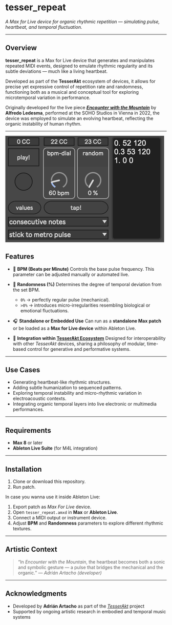# tesser_repeat

*A Max for Live device for organic rhythmic repetition — simulating pulse, heartbeat, and temporal fluctuation.*

---

## Overview

**tesser_repeat** is a Max for Live device that generates and manipulates repeated MIDI events, designed to emulate rhythmic regularity and its subtle deviations — much like a living heartbeat.

Developed as part of the **TesserAkt** ecosystem of devices, it allows for precise yet expressive control of repetition rate and randomness, functioning both as a musical and conceptual tool for exploring microtemporal variation in performance.

Originally developed for the live piece
***[Encounter with the Mountain](https://www.facebook.com/permalink.php?story_fbid=469919558520235&id=110241037821424)*** by **Alfredo Ledesma**, performed at the SOHO Studios in Vienna in 2022, the device was employed to simulate an evolving heartbeat, reflecting the organic instability of human rhythm.

---

![img.png](img/UI.png)

## Features

* 💓 **BPM (Beats per Minute)**
  Controls the base pulse frequency. This parameter can be adjusted manually or automated live.

* 🎲 **Randomness (%)**
  Determines the degree of temporal deviation from the set BPM.
  
  * `0%` → perfectly regular pulse (mechanical).
  * `>0%` → introduces micro-irregularities resembling biological or emotional fluctuations.

* 🎧 **Standalone or Embedded Use**
  Can run as a **standalone Max patch** or be loaded as a **Max for Live device** within Ableton Live.

* 🧩 **Integration within [TesserAkt Ecosystem](https://github.com/AdrianArtacho/TesserAkt)**
  Designed for interoperability with other *TesserAkt* devices, sharing a philosophy of modular, time-based control for generative and performative systems.

---

## Use Cases

* Generating heartbeat-like rhythmic structures.
* Adding subtle humanization to sequenced patterns.
* Exploring temporal instability and micro-rhythmic variation in electroacoustic contexts.
* Integrating organic temporal layers into live electronic or multimedia performances.

---

## Requirements

* **Max 8** or later
* **Ableton Live Suite** (for M4L integration)

---

## Installation

1. Clone or download this repository.
2. Run patch.

In case you wanna use it inside Ableton Live:

1. Export patch as *Max For Live* device.
2. Open `tesser_repeat.amxd` in **Max** or **Ableton Live**.
3. Connect a MIDI output or instrument device.
4. Adjust **BPM** and **Randomness** parameters to explore different rhythmic textures.

---

## Artistic Context

> “In *Encounter with the Mountain*, the heartbeat becomes both a sonic and symbolic gesture —
> a pulse that bridges the mechanical and the organic.”
> — *Adrián Artacho (developer)*

---

## Acknowledgments

* Developed by **Adrián Artacho** as part of the [*TesserAkt*](https://github.com/AdrianArtacho/TesserAkt) project
* Supported by ongoing artistic research in embodied and temporal music systems